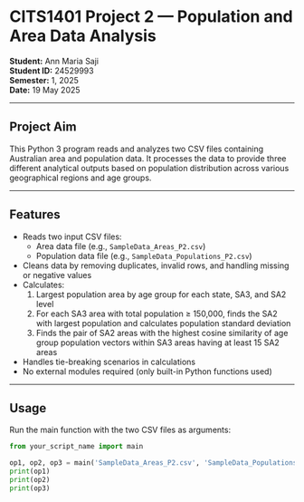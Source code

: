 # CITS1401 Project 2 — Population and Area Data Analysis

**Student:** Ann Maria Saji  
**Student ID:** 24529993  
**Semester:** 1, 2025  
**Date:** 19 May 2025  

---

## Project Aim

This Python 3 program reads and analyzes two CSV files containing Australian area and population data. It processes the data to provide three different analytical outputs based on population distribution across various geographical regions and age groups.

---

## Features

- Reads two input CSV files:  
  - Area data file (e.g., `SampleData_Areas_P2.csv`)  
  - Population data file (e.g., `SampleData_Populations_P2.csv`)  
- Cleans data by removing duplicates, invalid rows, and handling missing or negative values  
- Calculates:  
  1. Largest population area by age group for each state, SA3, and SA2 level  
  2. For each SA3 area with total population ≥ 150,000, finds the SA2 with largest population and calculates population standard deviation  
  3. Finds the pair of SA2 areas with the highest cosine similarity of age group population vectors within SA3 areas having at least 15 SA2 areas  
- Handles tie-breaking scenarios in calculations  
- No external modules required (only built-in Python functions used)  

---

## Usage

Run the main function with the two CSV files as arguments:

```python
from your_script_name import main

op1, op2, op3 = main('SampleData_Areas_P2.csv', 'SampleData_Populations_P2.csv')
print(op1)
print(op2)
print(op3)
